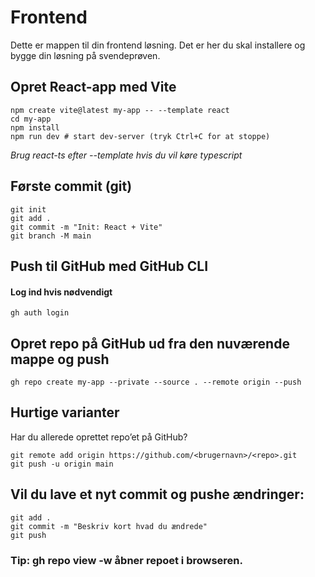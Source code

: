 # Frontend
Dette er mappen til din frontend løsning. Det er her du skal installere og bygge din løsning på svendeprøven.

## Opret React-app med Vite
```
npm create vite@latest my-app -- --template react
cd my-app
npm install
npm run dev # start dev-server (tryk Ctrl+C for at stoppe)
```
*Brug react-ts efter --template hvis du vil køre typescript*
## Første commit (git)
```
git init
git add .
git commit -m "Init: React + Vite"
git branch -M main
```
## Push til GitHub med GitHub CLI
#### Log ind hvis nødvendigt
```
gh auth login
```
## Opret repo på GitHub ud fra den nuværende mappe og push
```
gh repo create my-app --private --source . --remote origin --push
```
## Hurtige varianter

Har du allerede oprettet repo’et på GitHub?
```
git remote add origin https://github.com/<brugernavn>/<repo>.git
git push -u origin main
```
## Vil du lave et nyt commit og pushe ændringer:
```
git add .
git commit -m "Beskriv kort hvad du ændrede"
git push
```
### Tip: gh repo view -w åbner repoet i browseren.